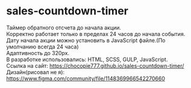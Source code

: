 # sales-countdown-timer
Таймер обратного отсчета до начала акции. <br/>
Корректно работает только в пределах 24 часов до начала события.<br/>
Дату начала акции можно установить в JavaScript файле.(По умолчанию всегда 24 часа)<br/>
Адаптивность до 320px.<br/>
В разработке использовались: HTML, SCSS, GULP, JavaScript.<br/>
Ссылка на сайт: https://chocopie777.github.io/sales-countdown-timer/ <br/>
Дизайн(рисовал не я): https://www.figma.com/community/file/1148369966542270660
